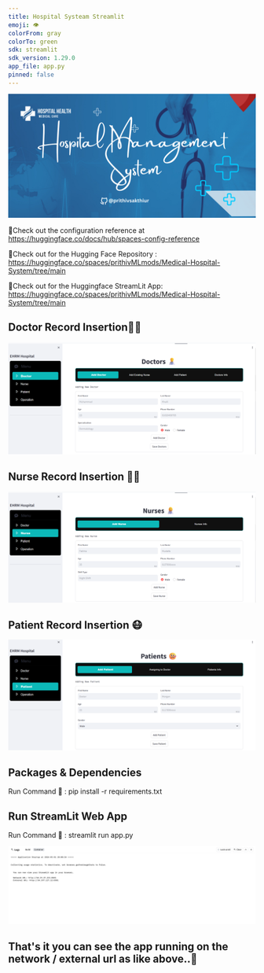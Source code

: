 ```yaml
---
title: Hospital Systeam Streamlit
emoji: 👁
colorFrom: gray
colorTo: green
sdk: streamlit
sdk_version: 1.29.0
app_file: app.py
pinned: false
---
```


![alt text](assets/15.png)

🥤Check out the configuration reference at https://huggingface.co/docs/hub/spaces-config-reference


🥤Check out for the Hugging Face Repository : https://huggingface.co/spaces/prithivMLmods/Medical-Hospital-System/tree/main


🥤Check out for the Huggingface StreamLit App: https://huggingface.co/spaces/prithivMLmods/Medical-Hospital-System/tree/main


## Doctor Record Insertion🧑‍⚕️


![alt text](assets/100.png)


## Nurse Record Insertion 👩‍⚕️


![alt text](assets/200.png)


## Patient Record Insertion 😷


![alt text](assets/300.png)


## Packages & Dependencies


Run Command 🚀 : pip install -r requirements.txt


## Run StreamLit Web App


Run Command 🚀 : streamlit run app.py


![alt text](assets/400.png)


## That's it you can see the app running on the network / external url as like above..🔗



